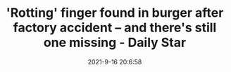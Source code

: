 ---
"title": "'Rotting' finger found in burger after factory accident – and there's still one missing - Daily Star"
"date": "2021-9-16 20:6:58"
"feed_name": "GOOGLENEWSINDUSTRIAL"
"feed_website": "https://news.google.com/search?q=industrial%2Bincident&hl=en-US&gl=US&ceid=US:en"
"feed_rss": "https://news.google.com/rss/search?q=industrial%2Bincident&hl=en-US&gl=US&ceid=US:en"
"link": "https://www.dailystar.co.uk/news/world-news/rotting-finger-found-burger-after-25004940"
"file": "_posts/2021-1-1-6070b84672c7ea1876e5706453c035c9c77dc09a.md"
"accident": "0"
"drilling": "0"
"dead": "0"
"injured": "0"
"where": "unknown site"
---